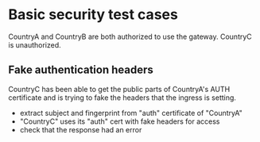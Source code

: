 # Basic security test cases

CountryA and CountryB are both authorized to use the gateway.
CountryC is unauthorized.

## Fake authentication headers 

CountryC has been able to get the public parts of CountryA's 
AUTH certificate and is trying to fake the headers that the 
ingress is setting. 

* extract subject and fingerprint from "auth" certificate of "CountryA" 
* "CountryC" uses its "auth" cert with fake headers for access
* check that the response had an error

